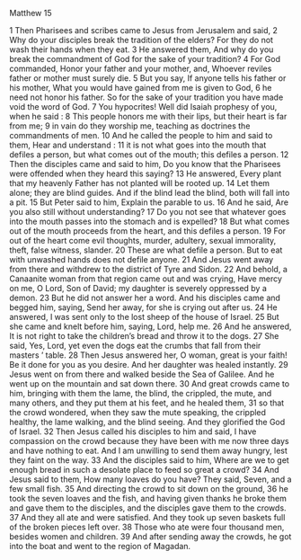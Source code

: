 Matthew 15

1	Then Pharisees and scribes came to Jesus from Jerusalem and said,
2	Why do your disciples break the tradition of the elders? For they do not wash their hands when they eat.
3	He answered them, And why do you break the commandment of God for the sake of your tradition?
4	For God commanded, Honor your father and your mother, and, Whoever reviles father or mother must surely die.
5	But you say, If anyone tells his father or his mother, What you would have gained from me is given to God,
6	he need not honor his father. So for the sake of your tradition you have made void the word of God.
7	You hypocrites! Well did Isaiah prophesy of you, when he said :
8	This people honors me with their lips, but their heart is far from me;
9	in vain do they worship me, teaching as doctrines the commandments of men.
10	And he called the people to him and said to them, Hear and understand :
11	it is not what goes into the mouth that defiles a person, but what comes out of the mouth; this defiles a person.
12	Then the disciples came and said to him, Do you know that the Pharisees were offended when they heard this saying?
13	He answered, Every plant that my heavenly Father has not planted will be rooted up.
14	Let them alone; they are blind guides. And if the blind lead the blind, both will fall into a pit.
15	But Peter said to him, Explain the parable to us.
16	And he said, Are you also still without understanding?
17	Do you not see that whatever goes into the mouth passes into the stomach and is expelled?
18	But what comes out of the mouth proceeds from the heart, and this defiles a person.
19	For out of the heart come evil thoughts, murder, adultery, sexual immorality, theft, false witness, slander.
20	These are what defile a person. But to eat with unwashed hands does not defile anyone.
21	And Jesus went away from there and withdrew to the district of Tyre and Sidon.
22	And behold, a Canaanite woman from that region came out and was crying, Have mercy on me, O Lord, Son of David; my daughter is severely oppressed by a demon.
23	But he did not answer her a word. And his disciples came and begged him, saying, Send her away, for she is crying out after us.
24	He answered, I was sent only to the lost sheep of the house of Israel.
25	But she came and knelt before him, saying, Lord, help me.
26	And he answered, It is not right to take the children’s bread and throw it to the dogs.
27	She said, Yes, Lord, yet even the dogs eat the crumbs that fall from their masters ’ table.
28	Then Jesus answered her, O woman, great is your faith! Be it done for you as you desire. And her daughter was healed instantly.
29	Jesus went on from there and walked beside the Sea of Galilee. And he went up on the mountain and sat down there.
30	And great crowds came to him, bringing with them the lame, the blind, the crippled, the mute, and many others, and they put them at his feet, and he healed them,
31	so that the crowd wondered, when they saw the mute speaking, the crippled healthy, the lame walking, and the blind seeing. And they glorified the God of Israel.
32	Then Jesus called his disciples to him and said, I have compassion on the crowd because they have been with me now three days and have nothing to eat. And I am unwilling to send them away hungry, lest they faint on the way.
33	And the disciples said to him, Where are we to get enough bread in such a desolate place to feed so great a crowd?
34	And Jesus said to them, How many loaves do you have? They said, Seven, and a few small fish.
35	And directing the crowd to sit down on the ground,
36	he took the seven loaves and the fish, and having given thanks he broke them and gave them to the disciples, and the disciples gave them to the crowds.
37	And they all ate and were satisfied. And they took up seven baskets full of the broken pieces left over.
38	Those who ate were four thousand men, besides women and children.
39	And after sending away the crowds, he got into the boat and went to the region of Magadan.

